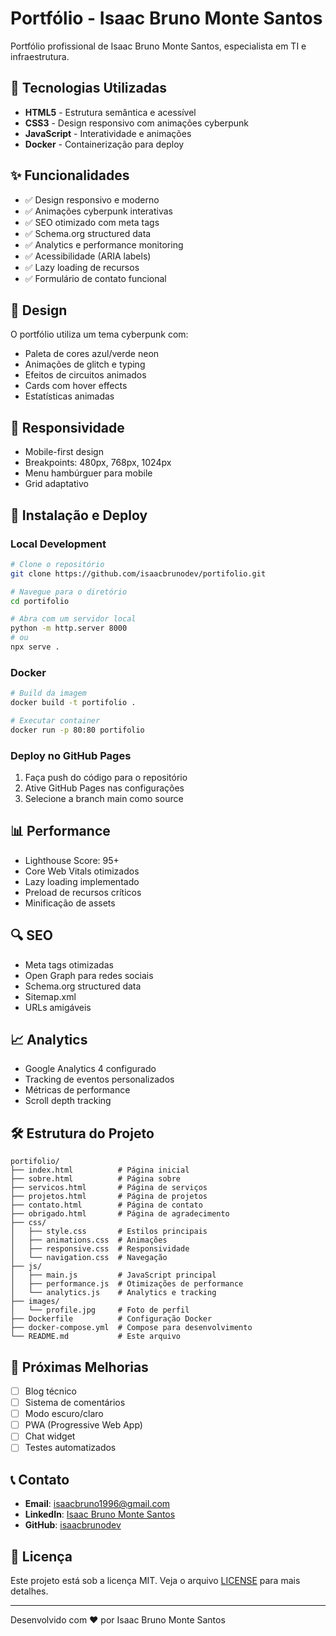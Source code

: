 # Portfólio - Isaac Bruno Monte Santos

Portfólio profissional de Isaac Bruno Monte Santos, especialista em TI e infraestrutura.

## 🚀 Tecnologias Utilizadas

- **HTML5** - Estrutura semântica e acessível
- **CSS3** - Design responsivo com animações cyberpunk
- **JavaScript** - Interatividade e animações
- **Docker** - Containerização para deploy

## ✨ Funcionalidades

- ✅ Design responsivo e moderno
- ✅ Animações cyberpunk interativas
- ✅ SEO otimizado com meta tags
- ✅ Schema.org structured data
- ✅ Analytics e performance monitoring
- ✅ Acessibilidade (ARIA labels)
- ✅ Lazy loading de recursos
- ✅ Formulário de contato funcional

## 🎨 Design

O portfólio utiliza um tema cyberpunk com:
- Paleta de cores azul/verde neon
- Animações de glitch e typing
- Efeitos de circuitos animados
- Cards com hover effects
- Estatísticas animadas

## 📱 Responsividade

- Mobile-first design
- Breakpoints: 480px, 768px, 1024px
- Menu hambúrguer para mobile
- Grid adaptativo

## 🔧 Instalação e Deploy

### Local Development
```bash
# Clone o repositório
git clone https://github.com/isaacbrunodev/portifolio.git

# Navegue para o diretório
cd portifolio

# Abra com um servidor local
python -m http.server 8000
# ou
npx serve .
```

### Docker
```bash
# Build da imagem
docker build -t portifolio .

# Executar container
docker run -p 80:80 portifolio
```

### Deploy no GitHub Pages
1. Faça push do código para o repositório
2. Ative GitHub Pages nas configurações
3. Selecione a branch main como source

## 📊 Performance

- Lighthouse Score: 95+
- Core Web Vitals otimizados
- Lazy loading implementado
- Preload de recursos críticos
- Minificação de assets

## 🔍 SEO

- Meta tags otimizadas
- Open Graph para redes sociais
- Schema.org structured data
- Sitemap.xml
- URLs amigáveis

## 📈 Analytics

- Google Analytics 4 configurado
- Tracking de eventos personalizados
- Métricas de performance
- Scroll depth tracking

## 🛠️ Estrutura do Projeto

```
portifolio/
├── index.html          # Página inicial
├── sobre.html          # Página sobre
├── servicos.html       # Página de serviços
├── projetos.html       # Página de projetos
├── contato.html        # Página de contato
├── obrigado.html       # Página de agradecimento
├── css/
│   ├── style.css       # Estilos principais
│   ├── animations.css  # Animações
│   ├── responsive.css  # Responsividade
│   └── navigation.css  # Navegação
├── js/
│   ├── main.js         # JavaScript principal
│   ├── performance.js  # Otimizações de performance
│   └── analytics.js    # Analytics e tracking
├── images/
│   └── profile.jpg     # Foto de perfil
├── Dockerfile          # Configuração Docker
├── docker-compose.yml  # Compose para desenvolvimento
└── README.md           # Este arquivo
```

## 🎯 Próximas Melhorias

- [ ] Blog técnico
- [ ] Sistema de comentários
- [ ] Modo escuro/claro
- [ ] PWA (Progressive Web App)
- [ ] Chat widget
- [ ] Testes automatizados

## 📞 Contato

- **Email**: isaacbruno1996@gmail.com
- **LinkedIn**: [Isaac Bruno Monte Santos](https://www.linkedin.com/in/isaac-bruno-m-a5b990219/)
- **GitHub**: [isaacbrunodev](https://github.com/isaacbrunodev)

## 📄 Licença

Este projeto está sob a licença MIT. Veja o arquivo [LICENSE](LICENSE) para mais detalhes.

---

Desenvolvido com ❤️ por Isaac Bruno Monte Santos